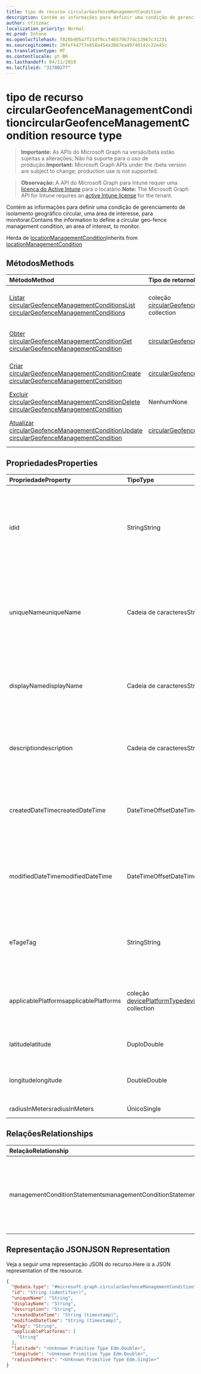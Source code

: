 ```yaml
---
title: tipo de recurso circularGeofenceManagementCondition
description: Contém as informações para definir uma condição de gerenciamento de isolamento geográfico circular, uma área de interesse, para monitorar.
author: tfitzmac
localization_priority: Normal
ms.prod: Intune
ms.openlocfilehash: f826bd05a7f21df9ccf46579b77dc13967c31231
ms.sourcegitcommit: 20fef447f7e658a454a3887ea49746142c22e45c
ms.translationtype: MT
ms.contentlocale: pt-BR
ms.lasthandoff: 04/11/2019
ms.locfileid: "31780277"
---
```

# <a name="circulargeofencemanagementcondition-resource-type"></a><span data-ttu-id="568a5-103">tipo de recurso circularGeofenceManagementCondition</span><span class="sxs-lookup"><span data-stu-id="568a5-103">circularGeofenceManagementCondition resource type</span></span>

> <span data-ttu-id="568a5-104">**Importante:** As APIs do Microsoft Graph na versão/beta estão sujeitas a alterações; Não há suporte para o uso de produção.</span><span class="sxs-lookup"><span data-stu-id="568a5-104">**Important:** Microsoft Graph APIs under the /beta version are subject to change; production use is not supported.</span></span>

> <span data-ttu-id="568a5-105">**Observação:** A API do Microsoft Graph para Intune requer uma [licença do Active Intune](https://go.microsoft.com/fwlink/?linkid=839381) para o locatário.</span><span class="sxs-lookup"><span data-stu-id="568a5-105">**Note:** The Microsoft Graph API for Intune requires an [active Intune license](https://go.microsoft.com/fwlink/?linkid=839381) for the tenant.</span></span>

<span data-ttu-id="568a5-106">Contém as informações para definir uma condição de gerenciamento de isolamento geográfico circular, uma área de interesse, para monitorar.</span><span class="sxs-lookup"><span data-stu-id="568a5-106">Contains the information to define a circular geo-fence management condition, an area of interest, to monitor.</span></span>


<span data-ttu-id="568a5-107">Herda de [locationManagementCondition](../resources/intune-fencing-locationmanagementcondition.md)</span><span class="sxs-lookup"><span data-stu-id="568a5-107">Inherits from [locationManagementCondition](../resources/intune-fencing-locationmanagementcondition.md)</span></span>

## <a name="methods"></a><span data-ttu-id="568a5-108">Métodos</span><span class="sxs-lookup"><span data-stu-id="568a5-108">Methods</span></span>
|<span data-ttu-id="568a5-109">Método</span><span class="sxs-lookup"><span data-stu-id="568a5-109">Method</span></span>|<span data-ttu-id="568a5-110">Tipo de retorno</span><span class="sxs-lookup"><span data-stu-id="568a5-110">Return Type</span></span>|<span data-ttu-id="568a5-111">Descrição</span><span class="sxs-lookup"><span data-stu-id="568a5-111">Description</span></span>|
|:---|:---|:---|
|[<span data-ttu-id="568a5-112">Listar circularGeofenceManagementConditions</span><span class="sxs-lookup"><span data-stu-id="568a5-112">List circularGeofenceManagementConditions</span></span>](../api/intune-fencing-circulargeofencemanagementcondition-list.md)|<span data-ttu-id="568a5-113">coleção [circularGeofenceManagementCondition](../resources/intune-fencing-circulargeofencemanagementcondition.md)</span><span class="sxs-lookup"><span data-stu-id="568a5-113">[circularGeofenceManagementCondition](../resources/intune-fencing-circulargeofencemanagementcondition.md) collection</span></span>|<span data-ttu-id="568a5-114">Listar Propriedades e relações dos objetos [circularGeofenceManagementCondition](../resources/intune-fencing-circulargeofencemanagementcondition.md) .</span><span class="sxs-lookup"><span data-stu-id="568a5-114">List properties and relationships of the [circularGeofenceManagementCondition](../resources/intune-fencing-circulargeofencemanagementcondition.md) objects.</span></span>|
|[<span data-ttu-id="568a5-115">Obter circularGeofenceManagementCondition</span><span class="sxs-lookup"><span data-stu-id="568a5-115">Get circularGeofenceManagementCondition</span></span>](../api/intune-fencing-circulargeofencemanagementcondition-get.md)|[<span data-ttu-id="568a5-116">circularGeofenceManagementCondition</span><span class="sxs-lookup"><span data-stu-id="568a5-116">circularGeofenceManagementCondition</span></span>](../resources/intune-fencing-circulargeofencemanagementcondition.md)|<span data-ttu-id="568a5-117">Leia as propriedades e as relações do objeto [circularGeofenceManagementCondition](../resources/intune-fencing-circulargeofencemanagementcondition.md) .</span><span class="sxs-lookup"><span data-stu-id="568a5-117">Read properties and relationships of the [circularGeofenceManagementCondition](../resources/intune-fencing-circulargeofencemanagementcondition.md) object.</span></span>|
|[<span data-ttu-id="568a5-118">Criar circularGeofenceManagementCondition</span><span class="sxs-lookup"><span data-stu-id="568a5-118">Create circularGeofenceManagementCondition</span></span>](../api/intune-fencing-circulargeofencemanagementcondition-create.md)|[<span data-ttu-id="568a5-119">circularGeofenceManagementCondition</span><span class="sxs-lookup"><span data-stu-id="568a5-119">circularGeofenceManagementCondition</span></span>](../resources/intune-fencing-circulargeofencemanagementcondition.md)|<span data-ttu-id="568a5-120">Criar um novo objeto [circularGeofenceManagementCondition](../resources/intune-fencing-circulargeofencemanagementcondition.md) .</span><span class="sxs-lookup"><span data-stu-id="568a5-120">Create a new [circularGeofenceManagementCondition](../resources/intune-fencing-circulargeofencemanagementcondition.md) object.</span></span>|
|[<span data-ttu-id="568a5-121">Excluir circularGeofenceManagementCondition</span><span class="sxs-lookup"><span data-stu-id="568a5-121">Delete circularGeofenceManagementCondition</span></span>](../api/intune-fencing-circulargeofencemanagementcondition-delete.md)|<span data-ttu-id="568a5-122">Nenhum</span><span class="sxs-lookup"><span data-stu-id="568a5-122">None</span></span>|<span data-ttu-id="568a5-123">Exclui [circularGeofenceManagementCondition](../resources/intune-fencing-circulargeofencemanagementcondition.md).</span><span class="sxs-lookup"><span data-stu-id="568a5-123">Deletes a [circularGeofenceManagementCondition](../resources/intune-fencing-circulargeofencemanagementcondition.md).</span></span>|
|[<span data-ttu-id="568a5-124">Atualizar circularGeofenceManagementCondition</span><span class="sxs-lookup"><span data-stu-id="568a5-124">Update circularGeofenceManagementCondition</span></span>](../api/intune-fencing-circulargeofencemanagementcondition-update.md)|[<span data-ttu-id="568a5-125">circularGeofenceManagementCondition</span><span class="sxs-lookup"><span data-stu-id="568a5-125">circularGeofenceManagementCondition</span></span>](../resources/intune-fencing-circulargeofencemanagementcondition.md)|<span data-ttu-id="568a5-126">Atualiza as propriedades de um objeto [circularGeofenceManagementCondition](../resources/intune-fencing-circulargeofencemanagementcondition.md) .</span><span class="sxs-lookup"><span data-stu-id="568a5-126">Update the properties of a [circularGeofenceManagementCondition](../resources/intune-fencing-circulargeofencemanagementcondition.md) object.</span></span>|

## <a name="properties"></a><span data-ttu-id="568a5-127">Propriedades</span><span class="sxs-lookup"><span data-stu-id="568a5-127">Properties</span></span>
|<span data-ttu-id="568a5-128">Propriedade</span><span class="sxs-lookup"><span data-stu-id="568a5-128">Property</span></span>|<span data-ttu-id="568a5-129">Tipo</span><span class="sxs-lookup"><span data-stu-id="568a5-129">Type</span></span>|<span data-ttu-id="568a5-130">Descrição</span><span class="sxs-lookup"><span data-stu-id="568a5-130">Description</span></span>|
|:---|:---|:---|
|<span data-ttu-id="568a5-131">id</span><span class="sxs-lookup"><span data-stu-id="568a5-131">id</span></span>|<span data-ttu-id="568a5-132">String</span><span class="sxs-lookup"><span data-stu-id="568a5-132">String</span></span>|<span data-ttu-id="568a5-133">Identificador exclusivo da condição de gerenciamento.</span><span class="sxs-lookup"><span data-stu-id="568a5-133">Unique identifier for the management condition.</span></span> <span data-ttu-id="568a5-134">Valor gerado pelo sistema atribuído quando criado.</span><span class="sxs-lookup"><span data-stu-id="568a5-134">System generated value assigned when created.</span></span> <span data-ttu-id="568a5-135">Herdado de [managementCondition](../resources/intune-fencing-managementcondition.md)</span><span class="sxs-lookup"><span data-stu-id="568a5-135">Inherited from [managementCondition](../resources/intune-fencing-managementcondition.md)</span></span>|
|<span data-ttu-id="568a5-136">uniqueName</span><span class="sxs-lookup"><span data-stu-id="568a5-136">uniqueName</span></span>|<span data-ttu-id="568a5-137">Cadeia de caracteres</span><span class="sxs-lookup"><span data-stu-id="568a5-137">String</span></span>|<span data-ttu-id="568a5-138">Nome exclusivo para a condição de gerenciamento.</span><span class="sxs-lookup"><span data-stu-id="568a5-138">Unique name for the management condition.</span></span> <span data-ttu-id="568a5-139">Usado em expressões de condição de gerenciamento.</span><span class="sxs-lookup"><span data-stu-id="568a5-139">Used in management condition expressions.</span></span> <span data-ttu-id="568a5-140">Herdado de [managementCondition](../resources/intune-fencing-managementcondition.md)</span><span class="sxs-lookup"><span data-stu-id="568a5-140">Inherited from [managementCondition](../resources/intune-fencing-managementcondition.md)</span></span>|
|<span data-ttu-id="568a5-141">displayName</span><span class="sxs-lookup"><span data-stu-id="568a5-141">displayName</span></span>|<span data-ttu-id="568a5-142">Cadeia de caracteres</span><span class="sxs-lookup"><span data-stu-id="568a5-142">String</span></span>|<span data-ttu-id="568a5-143">O nome do administrador definido da condição de gerenciamento.</span><span class="sxs-lookup"><span data-stu-id="568a5-143">The admin defined name of the management condition.</span></span> <span data-ttu-id="568a5-144">Herdado de [managementCondition](../resources/intune-fencing-managementcondition.md)</span><span class="sxs-lookup"><span data-stu-id="568a5-144">Inherited from [managementCondition](../resources/intune-fencing-managementcondition.md)</span></span>|
|<span data-ttu-id="568a5-145">description</span><span class="sxs-lookup"><span data-stu-id="568a5-145">description</span></span>|<span data-ttu-id="568a5-146">Cadeia de caracteres</span><span class="sxs-lookup"><span data-stu-id="568a5-146">String</span></span>|<span data-ttu-id="568a5-147">A descrição definida pelo administrador da condição de gerenciamento.</span><span class="sxs-lookup"><span data-stu-id="568a5-147">The admin defined description of the management condition.</span></span> <span data-ttu-id="568a5-148">Herdado de [managementCondition](../resources/intune-fencing-managementcondition.md)</span><span class="sxs-lookup"><span data-stu-id="568a5-148">Inherited from [managementCondition](../resources/intune-fencing-managementcondition.md)</span></span>|
|<span data-ttu-id="568a5-149">createdDateTime</span><span class="sxs-lookup"><span data-stu-id="568a5-149">createdDateTime</span></span>|<span data-ttu-id="568a5-150">DateTimeOffset</span><span class="sxs-lookup"><span data-stu-id="568a5-150">DateTimeOffset</span></span>|<span data-ttu-id="568a5-151">A hora em que a condição de gerenciamento foi criada.</span><span class="sxs-lookup"><span data-stu-id="568a5-151">The time the management condition was created.</span></span> <span data-ttu-id="568a5-152">Lado do serviço gerado.</span><span class="sxs-lookup"><span data-stu-id="568a5-152">Generated service side.</span></span> <span data-ttu-id="568a5-153">Herdado de [managementCondition](../resources/intune-fencing-managementcondition.md)</span><span class="sxs-lookup"><span data-stu-id="568a5-153">Inherited from [managementCondition](../resources/intune-fencing-managementcondition.md)</span></span>|
|<span data-ttu-id="568a5-154">modifiedDateTime</span><span class="sxs-lookup"><span data-stu-id="568a5-154">modifiedDateTime</span></span>|<span data-ttu-id="568a5-155">DateTimeOffset</span><span class="sxs-lookup"><span data-stu-id="568a5-155">DateTimeOffset</span></span>|<span data-ttu-id="568a5-156">A hora em que a condição de gerenciamento foi modificada pela última vez.</span><span class="sxs-lookup"><span data-stu-id="568a5-156">The time the management condition was last modified.</span></span> <span data-ttu-id="568a5-157">Atualizado o lado do serviço.</span><span class="sxs-lookup"><span data-stu-id="568a5-157">Updated service side.</span></span> <span data-ttu-id="568a5-158">Herdado de [managementCondition](../resources/intune-fencing-managementcondition.md)</span><span class="sxs-lookup"><span data-stu-id="568a5-158">Inherited from [managementCondition](../resources/intune-fencing-managementcondition.md)</span></span>|
|<span data-ttu-id="568a5-159">eTag</span><span class="sxs-lookup"><span data-stu-id="568a5-159">eTag</span></span>|<span data-ttu-id="568a5-160">String</span><span class="sxs-lookup"><span data-stu-id="568a5-160">String</span></span>|<span data-ttu-id="568a5-161">ETag da condição de gerenciamento.</span><span class="sxs-lookup"><span data-stu-id="568a5-161">ETag of the management condition.</span></span> <span data-ttu-id="568a5-162">Atualizado o lado do serviço.</span><span class="sxs-lookup"><span data-stu-id="568a5-162">Updated service side.</span></span> <span data-ttu-id="568a5-163">Herdado de [managementCondition](../resources/intune-fencing-managementcondition.md)</span><span class="sxs-lookup"><span data-stu-id="568a5-163">Inherited from [managementCondition](../resources/intune-fencing-managementcondition.md)</span></span>|
|<span data-ttu-id="568a5-164">applicablePlatforms</span><span class="sxs-lookup"><span data-stu-id="568a5-164">applicablePlatforms</span></span>|<span data-ttu-id="568a5-165">coleção [devicePlatformType](../resources/intune-shared-deviceplatformtype.md)</span><span class="sxs-lookup"><span data-stu-id="568a5-165">[devicePlatformType](../resources/intune-shared-deviceplatformtype.md) collection</span></span>|<span data-ttu-id="568a5-166">As plataformas aplicáveis para essa condição de gerenciamento.</span><span class="sxs-lookup"><span data-stu-id="568a5-166">The applicable platforms for this management condition.</span></span> <span data-ttu-id="568a5-167">Herdado de [managementCondition](../resources/intune-fencing-managementcondition.md)</span><span class="sxs-lookup"><span data-stu-id="568a5-167">Inherited from [managementCondition](../resources/intune-fencing-managementcondition.md)</span></span>|
|<span data-ttu-id="568a5-168">latitude</span><span class="sxs-lookup"><span data-stu-id="568a5-168">latitude</span></span>|<span data-ttu-id="568a5-169">Duplo</span><span class="sxs-lookup"><span data-stu-id="568a5-169">Double</span></span>|<span data-ttu-id="568a5-170">Latitude em graus, entre-90 e + 90 inclusive.</span><span class="sxs-lookup"><span data-stu-id="568a5-170">Latitude in degrees, between -90 and +90 inclusive.</span></span>|
|<span data-ttu-id="568a5-171">longitude</span><span class="sxs-lookup"><span data-stu-id="568a5-171">longitude</span></span>|<span data-ttu-id="568a5-172">Double</span><span class="sxs-lookup"><span data-stu-id="568a5-172">Double</span></span>|<span data-ttu-id="568a5-173">Longitude em graus, entre-180 e + 180 inclusive.</span><span class="sxs-lookup"><span data-stu-id="568a5-173">Longitude in degrees, between -180 and +180 inclusive.</span></span>|
|<span data-ttu-id="568a5-174">radiusInMeters</span><span class="sxs-lookup"><span data-stu-id="568a5-174">radiusInMeters</span></span>|<span data-ttu-id="568a5-175">Único</span><span class="sxs-lookup"><span data-stu-id="568a5-175">Single</span></span>|<span data-ttu-id="568a5-176">RADIUS em metros.</span><span class="sxs-lookup"><span data-stu-id="568a5-176">Radius in meters.</span></span>|

## <a name="relationships"></a><span data-ttu-id="568a5-177">Relações</span><span class="sxs-lookup"><span data-stu-id="568a5-177">Relationships</span></span>
|<span data-ttu-id="568a5-178">Relação</span><span class="sxs-lookup"><span data-stu-id="568a5-178">Relationship</span></span>|<span data-ttu-id="568a5-179">Tipo</span><span class="sxs-lookup"><span data-stu-id="568a5-179">Type</span></span>|<span data-ttu-id="568a5-180">Descrição</span><span class="sxs-lookup"><span data-stu-id="568a5-180">Description</span></span>|
|:---|:---|:---|
|<span data-ttu-id="568a5-181">managementConditionStatements</span><span class="sxs-lookup"><span data-stu-id="568a5-181">managementConditionStatements</span></span>|<span data-ttu-id="568a5-182">coleção [managementConditionStatement](../resources/intune-fencing-managementconditionstatement.md)</span><span class="sxs-lookup"><span data-stu-id="568a5-182">[managementConditionStatement](../resources/intune-fencing-managementconditionstatement.md) collection</span></span>|<span data-ttu-id="568a5-183">As instruções de condição de gerenciamento associadas à condição de gerenciamento.</span><span class="sxs-lookup"><span data-stu-id="568a5-183">The management condition statements associated to the management condition.</span></span> <span data-ttu-id="568a5-184">Herdado de [managementCondition](../resources/intune-fencing-managementcondition.md)</span><span class="sxs-lookup"><span data-stu-id="568a5-184">Inherited from [managementCondition](../resources/intune-fencing-managementcondition.md)</span></span>|

## <a name="json-representation"></a><span data-ttu-id="568a5-185">Representação JSON</span><span class="sxs-lookup"><span data-stu-id="568a5-185">JSON Representation</span></span>
<span data-ttu-id="568a5-186">Veja a seguir uma representação JSON do recurso.</span><span class="sxs-lookup"><span data-stu-id="568a5-186">Here is a JSON representation of the resource.</span></span>
<!-- {
  "blockType": "resource",
  "keyProperty": "id",
  "@odata.type": "microsoft.graph.circularGeofenceManagementCondition"
}
-->
``` json
{
  "@odata.type": "#microsoft.graph.circularGeofenceManagementCondition",
  "id": "String (identifier)",
  "uniqueName": "String",
  "displayName": "String",
  "description": "String",
  "createdDateTime": "String (timestamp)",
  "modifiedDateTime": "String (timestamp)",
  "eTag": "String",
  "applicablePlatforms": [
    "String"
  ],
  "latitude": "<Unknown Primitive Type Edm.Double>",
  "longitude": "<Unknown Primitive Type Edm.Double>",
  "radiusInMeters": "<Unknown Primitive Type Edm.Single>"
}
```





